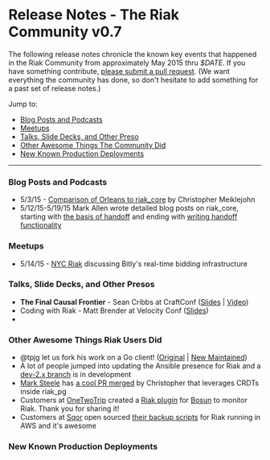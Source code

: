 # Release Notes - The Riak Community v0.7

The following release notes chronicle the known key events that happened in the Riak Community from approximately May 2015 thru *$DATE*. If you have something contribute, [please submit a pull request](https://github.com/basho-labs/the-riak-community/pulls). (We want everything the community has done, so don't hesitate to add something for a past set of release notes.)

Jump to:

* [Blog Posts and Podcasts](#blog-posts-and-podcasts) 
* [Meetups](#meetups)
* [Talks, Slide Decks, and Other Preso](#talks-slide-decks-and-other-presos)
* [Other Awesome Things The Community Did](#other-awesome-things-the-community-did)
* [New Known Production Deployments](#new-known-production-deployments)

----

### Blog Posts and Podcasts 

* 5/3/15 - [Comparison of Orleans to riak_core](http://christophermeiklejohn.com/papers/2015/05/03/orleans.html) by Christopher Meiklejohn
* 5/12/15-5/19/15 Mark Allen wrote detailed blog posts on riak_core, starting with [the basis of handoff](http://basho.com/understanding-riak_core-handoff/) and ending with [writing handoff functionality](http://basho.com/understanding-riak_core-handoff/)


### Meetups

* 5/14/15 - [NYC Riak](http://www.meetup.com/NYC-Riak-Meetup/events/220588748/) discussing Bitly's real-time bidding infrastructure

### Talks, Slide Decks, and Other Presos

* **The Final Causal Frontier** - Sean Cribbs at CraftConf ([Slides](https://speakerdeck.com/seancribbs/the-final-causal-frontier) | [Video](http://www.ustream.tv/recorded/61448875))
* Coding with Riak - Matt Brender at Velocity Conf ([Slides](http://www.slideshare.net/BashoTechnologies/coding-with-riak-from-velocity-2015))
* 

### Other Awesome Things Riak Users Did

* @tpjg let us fork his work on a Go client! ([Original](https://github.com/tpjg/goriakpbc) | [New Maintained](https://github.com/basho-labs/goriakpbc))
* A lot of people jumped into updating the Ansible presence for Riak and a [dev-2.x branch](https://github.com/basho-labs/ansible-riak/tree/dev-2.x) is in development
* [Mark Steele](https://github.com/marksteele) has [a cool PR merged](https://github.com/cmeiklejohn/riak_pg/pull/6) by Christopher that leverages CRDTs inside riak_pg
* Customers at [OneTwoTrip](http://onetwotrip.com) created a [Riak plugin](https://github.com/bosun-monitor/bosun/blob/master/cmd/scollector/collectors/riak.go) for [Bosun](https://github.com/bosun-monitor/bosun) to monitor Riak. Thank you for sharing it!
* Customers at [Sqor](https://sqor.com/) open sourced [their backup scripts](https://github.com/sqor/riak-tools) for Riak running in AWS and it's awesome

### New Known Production Deployments 
